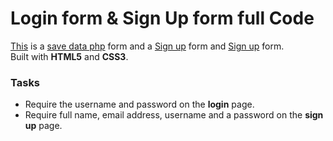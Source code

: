 # Login form & Sign Up form full Code

[This](https://github.com/Oz2023/NRC/blob/main/login.html) is a [save data php](http://44.204.175.230/sample.php) form and a [Sign up](https://github.com/Oz2023/NRC/blob/main/login.html) form and [Sign up](https://github.com/Oz2023/NRC/blob/main/signup.html) form.  
Built with **HTML5** and **CSS3**. 

### Tasks

* Require the username and password on the **login** page.
* Require full name, email address, username and a password on the **sign up** page.
